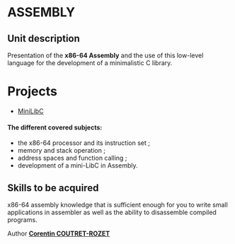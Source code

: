 # ASSEMBLY

## Unit description

Presentation of the **x86-64 Assembly** and the use of this low-level language for the development of a minimalistic C library.


# Projects
* [MiniLibC](https://github.com/sheiiva/ASM_minilibc)


#### The different covered subjects:

* the x86-64 processor and its instruction set ;
* memory and stack operation ;
* address spaces and function calling ;
* development of a mini-LibC in Assembly.

## Skills to be acquired

x86-64 assembly knowledge that is sufficient enough for you to write small applications in assembler as well as the ability to disassemble compiled programs.

Author [**Corentin COUTRET-ROZET**](https://github.com/sheiiva)
